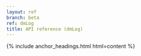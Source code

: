 ```yaml
---
layout: ref
branch: beta
ref: dmLog
title: API reference (dmLog)
---
```

{% include anchor_headings.html html=content %}